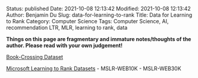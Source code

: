Status: published
Date: 2021-10-08 12:13:42
Modified: 2021-10-08 12:13:42
Author: Benjamin Du
Slug: data-for-learning-to-rank
Title: Data for Learning to Rank
Category: Computer Science
Tags: Computer Science, AI, recommendation LTR, MLR, learning to rank, data

**Things on this page are fragmentary and immature notes/thoughts of the author. Please read with your own judgement!**

[Book-Crossing Dataset](http://www2.informatik.uni-freiburg.de/~cziegler/BX/)

[Microsoft Learning to Rank Datasets](https://www.microsoft.com/en-us/research/project/mslr/)
    - MSLR-WEB10K
    - MSLR-WEB30K